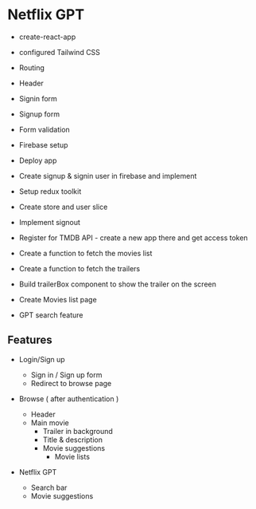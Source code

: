 # Netflix GPT

- create-react-app
- configured Tailwind CSS
- Routing

- Header

- Signin form
- Signup form
- Form validation
- Firebase setup
- Deploy app
- Create signup & signin user in firebase and implement

- Setup redux toolkit 
- Create store and user slice
- Implement signout

- Register for TMDB API - create a new app there and get access token
- Create a function to fetch the movies list
- Create a function to fetch the trailers
- Build trailerBox component to show the trailer on the screen
- Create Movies list page
- GPT search feature



## Features
- Login/Sign up
    - Sign in / Sign up form
    - Redirect to browse page

- Browse ( after authentication )
    - Header
    - Main movie
        - Trailer in background
        - Title & description
        - Movie suggestions
            - Movie lists

- Netflix GPT
    - Search bar
    - Movie suggestions